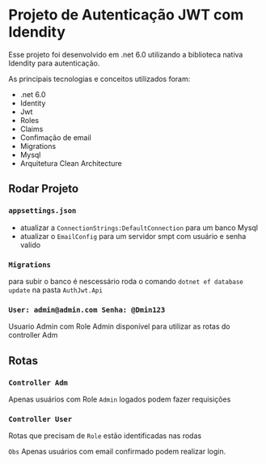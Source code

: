 # Projeto de Autenticação JWT com Idendity

Esse projeto foi desenvolvido em .net 6.0 utilizando a biblioteca nativa Idendity para autenticação.

As principais tecnologias e conceitos utilizados foram:

 - .net 6.0
 - Identity
 - Jwt
 - Roles
 - Claims
 - Confimação de email
 - Migrations
 - Mysql
 - Arquitetura Clean Architecture

## Rodar Projeto

### `appsettings.json`

- atualizar a `ConnectionStrings:DefaultConnection`  para um banco Mysql
- atualizar o `EmailConfig` para um servidor smpt com usuário e senha valido

### `Migrations`

para subir o banco é nescessário roda o comando `dotnet ef database update` na pasta `AuthJwt.Api`

### `User: admin@admin.com Senha: @Dmin123`

Usuario Admin com Role Admin disponível para utilizar as rotas do controller Adm

## Rotas

### `Controller Adm`

Apenas usuários com Role `Admin` logados podem fazer requisições

### `Controller User`

Rotas que precisam de `Role` estão identificadas nas rodas


`Obs` Apenas usuários com email confirmado podem realizar login.
